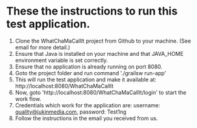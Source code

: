 
# These the instructions to run this test application.

1. Clone the WhatChaMaCallIt project from Github to your machine. (See email for more detail.)
2. Ensure that Java is installed on your machine and that JAVA_HOME environment variable is set correctly.
3. Ensure that no application is already running on port 8080.
4. Goto the project folder and run command './grailsw run-app'
5. This will run the test application and make it available at: http://localhost:8080/WhatChaMaCallIt
6. Now, goto 'http://localhost:8080/WhatChaMaCallIt/login' to start the work flow.
7. Credentials which work for the application are: username: quality@jukinmedia.com, password: Test1ng
8. Follow the instructions in the email you received from us.